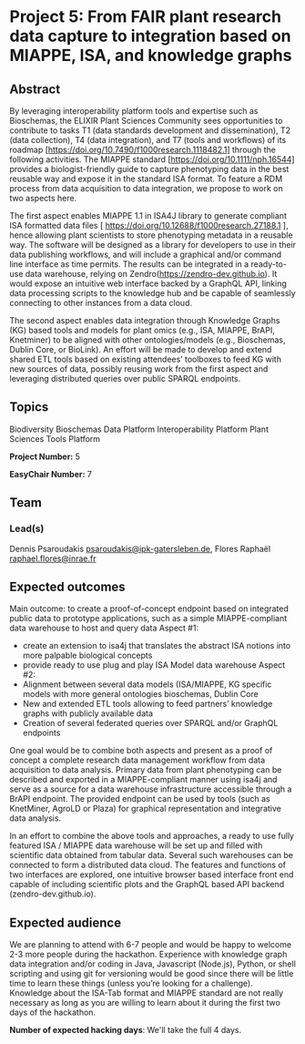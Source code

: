 # Project 5: From FAIR plant research data capture to integration based on MIAPPE, ISA, and knowledge graphs

## Abstract

By leveraging interoperability platform tools and expertise such as Bioschemas, the ELIXIR Plant Sciences Community sees opportunities to contribute to tasks T1 (data standards development and dissemination), T2 (data collection), T4 (data integration), and T7 (tools and workflows) of its roadmap [https://doi.org/10.7490/f1000research.1118482.1] through the following activities.
The MIAPPE standard [https://doi.org/10.1111/nph.16544] provides a biologist-friendly guide to capture phenotyping data in the best reusable way and expose it in the standard ISA format. To feature a RDM process from data acquisition to data integration, we propose to work on two aspects here.

The first aspect enables MIAPPE 1.1 in ISA4J library to generate compliant ISA formatted data files [ https://doi.org/10.12688/f1000research.27188.1 ], hence allowing plant scientists to store phenotyping metadata in a reusable way. The software will be designed as a library for developers to use in their data publishing workflows, and will include a graphical and/or command line interface as time permits. The results can be integrated in a ready-to-use data warehouse, relying on Zendro(https://zendro-dev.github.io). It would expose an intuitive web interface backed by a GraphQL API, linking data processing scripts to the knowledge hub and be capable of seamlessly connecting to other instances from a data cloud.

The second aspect enables data integration through Knowledge Graphs (KG) based tools and models for plant omics (e.g., ISA, MIAPPE, BrAPI, Knetminer) to be aligned with other ontologies/models (e.g., Bioschemas, Dublin Core, or BioLink). An effort will be made to develop and extend shared ETL tools based on existing attendees’ toolboxes to feed KG with new sources of data, possibly reusing work from the first aspect and leveraging distributed queries over public SPARQL endpoints.

## Topics

Biodiversity
Bioschemas
Data Platform
Interoperability Platform
Plant Sciences
Tools Platform

**Project Number:** 5



**EasyChair Number:** 7

## Team

### Lead(s)

Dennis Psaroudakis <psaroudakis@ipk-gatersleben.de>, Flores Raphaël <raphael.flores@inrae.fr>

## Expected outcomes

Main outcome: to create a proof-of-concept endpoint based on integrated public data to prototype applications, such as a simple MIAPPE-compliant data warehouse to host and query data
Aspect #1:
- create an extension to isa4j that translates the abstract ISA notions into more palpable biological concepts
- provide ready to use plug and play ISA Model data warehouse
Aspect #2:
- Alignment between several data models (ISA/MIAPPE, KG specific models with more general ontologies bioschemas, Dublin Core
- New and extended ETL tools allowing to feed partners’ knowledge graphs with publicly available data
- Creation of several federated queries over SPARQL and/or GraphQL endpoints

One goal would be to combine both aspects and present as a proof of concept a complete research data management workflow from data acquisition to data analysis. Primary data from plant phenotyping can be described and exported in a MIAPPE-compliant manner using isa4j and serve as a source for a data warehouse infrastructure accessible through a BrAPI endpoint. The provided endpoint can be used by tools (such as KnetMiner, AgroLD or Plaza) for graphical representation and integrative data analysis.

In an effort to combine the above tools and approaches, a ready to use fully featured ISA / MIAPPE data warehouse will be set up and filled with scientific data obtained from tabular data. Several such warehouses can be connected to form a distributed data cloud. The features and functions of two interfaces are explored, one intuitive browser based interface front end capable of including scientific plots and the  GraphQL based API backend (zendro-dev.github.io).

## Expected audience

We are planning to attend with 6-7 people and would be happy to welcome 2-3 more people during the hackathon. Experience with knowledge graph data integration and/or coding in Java, Javascript (Node.js), Python, or shell scripting and using git for versioning would be good since there will be little time to learn these things (unless you’re looking for a challenge). Knowledge about the ISA-Tab format and MIAPPE standard are not really necessary as long as you are willing to learn about it during the first two days of the hackathon.

**Number of expected hacking days**: We'll take the full 4 days.

